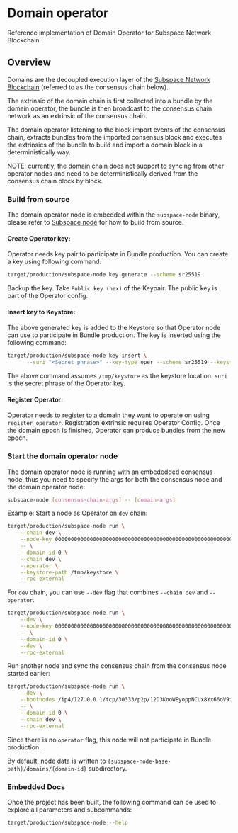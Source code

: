# Domain operator

Reference implementation of Domain Operator for Subspace Network Blockchain.

## Overview

Domains are the decoupled execution layer of the [Subspace Network Blockchain](https://subspace.network) (referred to as the consensus chain below).

The extrinsic of the domain chain is first collected into a bundle by the domain operator, the bundle is then broadcast to the consensus chain network as an extrinsic of the consensus chain.

The domain operator listening to the block import events of the consensus chain, extracts bundles from the imported consensus block and executes the extrinsics of the bundle to build and import a domain block in a deterministically way.

NOTE: currently, the domain chain does not support to syncing from other operator nodes and need to be deterministically derived from the consensus chain block by block.

### Build from source

The domain operator node is embedded within the `subspace-node` binary, please refer to [Subspace node](../crates/subspace-node/README.md) for how to build from source.

#### Create Operator key:
Operator needs key pair to participate in Bundle production.
You can create a key using following command:
```bash
target/production/subspace-node key generate --scheme sr25519
```

Backup the key. Take `Public key (hex)` of the Keypair. The public key is part of the Operator config.

#### Insert key to Keystore:
The above generated key is added to the Keystore so that Operator node can use to participate in Bundle production.
The key is inserted using the following command:
```bash
target/production/subspace-node key insert \
      --suri "<Secret phrase>" --key-type oper --scheme sr25519 --keystore-path /tmp/keystore
```
The above command assumes `/tmp/keystore` as the keystore location.
`suri` is the secret phrase of the Operator key.

#### Register Operator:
Operator needs to register to a domain they want to operate on using `register_operator`. Registration extrinsic requires Operator Config.
Once the domain epoch is finished, Operator can produce bundles from the new epoch.

### Start the domain operator node

The domain operator node is running with an embededded consensus node, thus you need to specify the args for both the consensus node and the domain operator node:

```bash
subspace-node [consensus-chain-args] -- [domain-args]
```

Example:
Start a node as Operator on `dev` chain:
```bash
target/production/subspace-node run \
    --chain dev \
    --node-key 0000000000000000000000000000000000000000000000000000000000000001 \
    -- \
    --domain-id 0 \
    --chain dev \
    --operator \
    --keystore-path /tmp/keystore \
    --rpc-external
```

For `dev` chain, you can use `--dev` flag that combines `--chain dev` and `--operator`.
```bash
target/production/subspace-node run \
    --dev \
    --node-key 0000000000000000000000000000000000000000000000000000000000000001 \
    -- \
    --domain-id 0 \
    --dev \
    --rpc-external
```

Run another node and sync the consensus chain from the consensus node started earlier:
```bash
target/production/subspace-node run \
    --dev \
    --bootnodes /ip4/127.0.0.1/tcp/30333/p2p/12D3KooWEyoppNCUx8Yx66oV9fJnriXwCcXwDDUA2kj6vnc6iDEp \
    -- \
    --domain-id 0 \
    --chain dev \
    --rpc-external
```
Since there is no `operator` flag, this node will not participate in Bundle production.

By default, node data is written to `{subspace-node-base-path}/domains/{domain-id}` subdirectory.

### Embedded Docs

Once the project has been built, the following command can be used to explore all parameters and subcommands:

```bash
target/production/subspace-node --help
```
